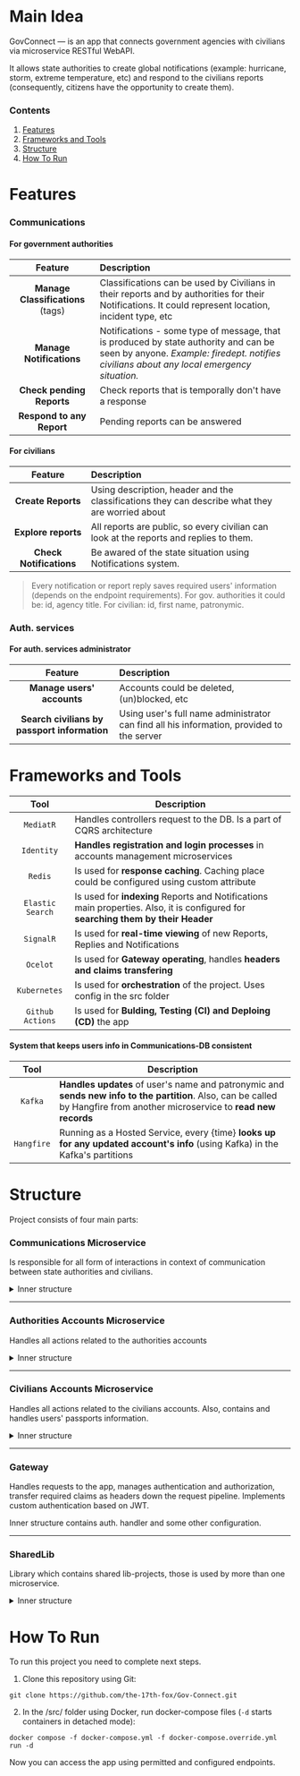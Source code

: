 # Main Idea

GovConnect — is an app that connects government agencies with civilians via microservice RESTful WebAPI.

It allows state authorities to create global notifications (example: hurricane, storm, extreme temperature, etc) and respond to the civilians reports (consequently, citizens have the opportunity to create them).

### Contents

1. [Features](#Features)
2. [Frameworks and Tools](#Frameworks-and-Tools)
3. [Structure](#Structure)
4. [How To Run](#How-To-Run)

# Features

### Communications

#### For government authorities

| Feature | Description |
|     :---:      |     :---     |
| **Manage Classifications** (tags) | Classifications can be used by Civilians in their reports and by authorities for their Notifications. It could represent location, incident type, etc    |
| **Manage Notifications**       |  Notifications - some type of message, that is produced by state authority and can be seen by anyone. *Example: firedept. notifies civilians about any local emergency situation.* |
| **Check pending Reports** | Check reports that is temporally don't have a response |
|**Respond to any Report**|Pending reports can be answered|

#### For civilians

| Feature | Description |
|     :---:      |     :---     |
| **Create Reports** | Using description, header and the classifications they can describe what they are worried about |
| **Explore reports** | All reports are public, so every civilian can look at the reports and replies to them. |
| **Check Notifications** | Be awared of the state situation using Notifications system. |

> Every notification or report reply saves required users' information (depends on the endpoint requirements). For gov. authorities it could be: id, agency title. For civilian: id, first name, patronymic.

### Auth. services

#### For auth. services administrator

| Feature | Description |
|     :---:      |     :---     |
| **Manage users' accounts** | Accounts could be deleted, (un)blocked, etc |
| **Search civilians by passport information** | Using user's full name administrator can find all his information, provided to the server |

# Frameworks and Tools

| Tool | Description |
| :----: | ---- |
| `MediatR` | Handles controllers request to the DB. Is a part of CQRS architecture |
| `Identity` | **Handles registration and login processes** in accounts management microservices |
| `Redis` | Is used for **response caching**. Caching place could be configured using custom attribute |
| `Elastic Search` | Is used for **indexing** Reports and Notifications main properties. Also, it is configured for **searching them by their Header** |
| `SignalR` | Is used for **real-time viewing** of new Reports, Replies and Notifications |
| `Ocelot` | Is used for **Gateway operating**, handles **headers and claims transfering** |
| `Kubernetes` | Is used for **orchestration** of the project. Uses config in the src folder |
| `Github Actions` | Is used for **Bulding, Testing (CI) and Deploing (CD)** the app |

#### System that keeps users info in Communications-DB consistent
| Tool | Description |
| :----: | ---- |
| `Kafka` | **Handles updates** of user's name and patronymic and **sends new info to the partition**. Also, can be called by Hangfire from another microservice to **read new records** |
| `Hangfire` | Running as a Hosted Service, every {time} **looks up for any updated account's info** (using Kafka) in the Kafka's partitions |

# Structure

Project consists of four main parts: 
### Communications Microservice
Is responsible for all form of interactions in context of communication between state authorities and civilians.

<details>
<summary>Inner structure</summary>

* API - contains controllers, microservice configuration, some viewmodels
* Infrastructure - contains repositories, db-context, utilities
* Application - implements CQRS pattern using MediatR, contains command, querries
* Core - is responsible for business requirements. Contains db-models, interfaces
* SignalR - contains signalR hubs and configuration
* Hangfire - contains hangfire interfaces and services implementation

</details>

_______
### Authorities Accounts Microservice
Handles all actions related to the authorities accounts

<details>
<summary>Inner structure</summary>

* API - contains controllers, microservice configuration, some viewmodels, middlewares
* Infrastructure - contains repositories, db-context, utilities
* Application - imeplement bussiness logic, contains viewmodels and services
* Core - is responsible for business requirements. Contains db-models, interfaces

</details>

_______
### Civilians Accounts Microservice
Handles all actions related to the civilians accounts. Also, contains and handles users' passports information.

<details>
<summary>Inner structure</summary>

* API - contains controllers, microservice configuration, some viewmodels, middlewares
* Infrastructure - contains repositories, db-context, utilities
* Application - imeplement bussiness logic, contains viewmodels and services
* Core - is responsible for business requirements. Contains db-models, interfaces

</details>

_______
### Gateway
Handles requests to the app, manages authentication and authorization, transfer required claims as headers down the request pipeline.
Implements custom authentication based on JWT.

Inner structure contains auth. handler and some other configuration.
_______
### SharedLib
Library which contains shared lib-projects, those is used by more than one microservice.

<details>
<summary>Inner structure</summary>

* Elastic Search - contains custom exceptions, configuration, interfaces and middlewares
* Exception Handler - contains global custom exceptions and exception handling middleware
* Kafka - contains configuration, interfaces, serializers and consumer+producer classes
* Redis - contains custom attribute, interfaces, implementations, utilities, configuration

</details>


# How To Run

To run this project you need to complete next steps.

1. Clone this repository using Git: 
```gitattributes
git clone https://github.com/the-17th-fox/Gov-Connect.git
```
2. In the /src/ folder using Docker, run docker-compose files (`-d` starts containers in detached mode):
```gitattributes
docker compose -f docker-compose.yml -f docker-compose.override.yml run -d
```
Now you can access the app using permitted and configured endpoints.
